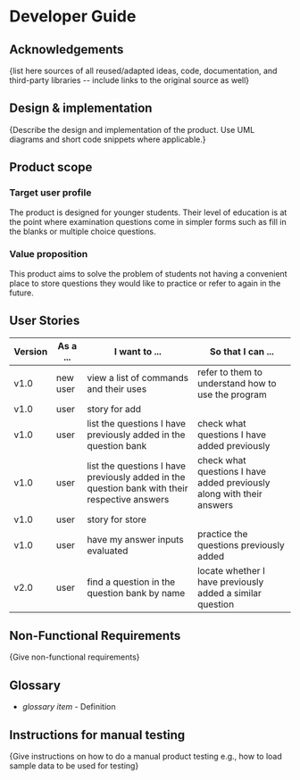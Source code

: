 # Developer Guide

## Acknowledgements

{list here sources of all reused/adapted ideas, code, documentation, and third-party libraries -- include links to the original source as well}

## Design & implementation

{Describe the design and implementation of the product. Use UML diagrams and short code snippets where applicable.}


## Product scope
### Target user profile

The product is designed for younger students. 
Their level of education is at the point where examination questions come in simpler forms such as fill in the blanks or multiple choice questions.

### Value proposition

This product aims to solve the problem of students not having a convenient place to store questions they would like to practice or refer to again in the future.

## User Stories

|Version| As a ... | I want to ...                                                                                 | So that I can ...                                                     |
|--------|----------|-----------------------------------------------------------------------------------------------|-----------------------------------------------------------------------|
|v1.0|new user| view a list of commands and their uses                                                        | refer to them to understand how to use the program                    |
|v1.0|user| <todo> story for add                                                                          |                                                                       |
|v1.0|user| list the questions I have previously added in the question bank                               | check what questions I have added previously                          |
|v1.0|user| list the questions I have previously added in the question bank with their respective answers | check what questions I have added previously along with their answers |
|v1.0|user| <todo> story for store                                                                        |                                                                       |
|v1.0|user| have my answer inputs evaluated                                                               | practice the questions previously added                               |
|v2.0|user| find a question in the question bank by name                                                  | locate whether I have previously added a similar question             |

## Non-Functional Requirements

{Give non-functional requirements}

## Glossary

* *glossary item* - Definition

## Instructions for manual testing

{Give instructions on how to do a manual product testing e.g., how to load sample data to be used for testing}
